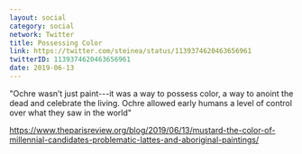 ```yaml
---
layout: social
category: social
network: Twitter
title: Possessing Color
link: https://twitter.com/steinea/status/1139374620463656961
twitterID: 1139374620463656961
date: 2019-06-13
---
```


"Ochre wasn’t just paint---it was a way to possess color, a way to anoint the dead and celebrate the living. Ochre allowed early humans a level of control over what they saw in the world"

<https://www.theparisreview.org/blog/2019/06/13/mustard-the-color-of-millennial-candidates-problematic-lattes-and-aboriginal-paintings/>
